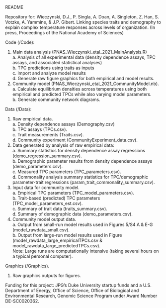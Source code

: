 README

Repository for:
Wieczynski, D.J., P. Singla, A. Doan, A. Singleton, Z. Han,  S. Votzke, A. Yammine, & J.P. Gibert. Linking species traits and demography to explain complex temperature responses across levels of organization. (In press, Proceedings of the National Academy of Sciences)

Code (/Code):
1) Main data analysis (PNAS_Wieczynski_etal_2021_MainAnalysis.R)   
    a. Analysis of all experimental data (density dependence assays, TPC assays, and associated statistical analyses)  
    b. TPC predictions using traits as inputs  
    c. Import and analyze model results  
    d. Generate raw figure graphics for both empirical and model results.    
2) Community model (PNAS_Wieczynski_etal_2021_CommunityModel.nb).    
    a. Calculate equilibrium densities across temperatures using both empirical and predicted TPCs while also varying model parameters.    
    b. Generate community network diagrams.  

Data (/Data):  
1) Raw empirical data.    
    a. Density dependence assays (Demography.csv)    
    b. TPC assays (TPCs.csv).    
    c. Trait measurements (Traits.csv).    
    d. Community experiment (CommunityExperiment_data.csv).    
2) Data generated by analysis of raw empirical data:    
    a. Summary statistics for density dependence assay regressions (demo_regression_summary.csv).    
    b. Demographic parameter results from density dependence assays (demo_parameters.csv).    
    c. Measured TPC parameters (TPC_parameters.csv).    
    d. Commonality analysis summary statistics for TPC/demographic parameter-trait regressions (param_trait_commonality_summary.csv).    
3) Input data for community model.    
    a. Empirical TPC parameters (TPC_model_parameters.csv).    
    b. Trait-based (predicted) TPC parameters (TPC_model_parameters_est.csv).    
    c. Summary of trait data (traits_summary.csv).    
    d. Summary of demographic data (demo_parameters.csv).    
4) Community model output data.    
    a. Output from small-run model results used in Figures 5/S4 A & E-G (model_rawdata_small.csv).    
    b. Output from large-run model results used in Figure (model_rawdata_large_empiricalTPCs.csv & model_rawdata_large_predictedTPCs.csv).    
    Note: Large runs are computationally intensive (taking several hours on a typical personal computer).    

Graphics (/Graphics).  
1) Raw graphics outputs for figures.   


Funding for this project: JPG’s Duke University startup funds and a U.S. Department of Energy, Office of Science, Office of Biological and Environmental Research, Genomic Science Program under Award Number DE-SC0020362.
